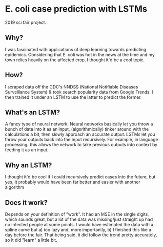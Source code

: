 # E. coli case prediction with LSTMs
2019 sci fair project.

## Why?
I was fascinated with applications of deep learning towards predicting epidemics. Considering that E. coli was hot in the news at the time
and my town relies heavily on the affected crop, I thought it'd be a cool topic.

## How?
I scraped data off the CDC's NNDSS (National Notifiable Diseases Surveillance System) & took search popularity data from Google Trends. I then trained it under an LSTM to use the latter to predict the former.

## What's an LSTM?
A fancy type of neural network. Neural networks basically let you throw a bunch of data into it as an input, (algorithmically) tinker around with the calculations a bit, then slowly approach an accurate output. LSTMs let you throw your outputs back into the input recursively. For example, in language processing, this allows the network to take previous outputs into context by feeding it as an input.

## Why an LSTM?
I thought it'd be cool if I could recursively predict cases into the future, but yes, it probably would have been far better and easier with another algorithm

## Does it work?
Depends on your definition of "work". It had an MSE in the single digits, which sounds great, but a lot of the data was missing/just straight up had no infected people at some points. I would have estimated the data with a spline curve but a) too lazy and, more importantly, b) I finished this like a day before the fair. That being said, it did follow the trend pretty accurately, so it did "learn" a little bit.

